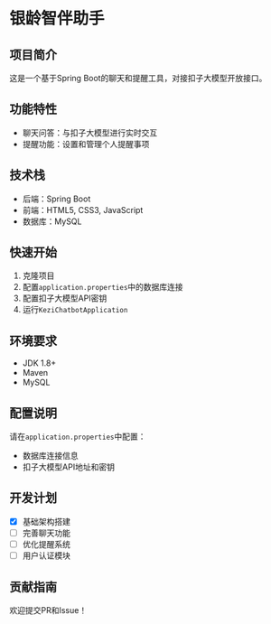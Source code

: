 # 银龄智伴助手

## 项目简介
这是一个基于Spring Boot的聊天和提醒工具，对接扣子大模型开放接口。

## 功能特性
- 聊天问答：与扣子大模型进行实时交互
- 提醒功能：设置和管理个人提醒事项

## 技术栈
- 后端：Spring Boot
- 前端：HTML5, CSS3, JavaScript
- 数据库：MySQL

## 快速开始
1. 克隆项目
2. 配置`application.properties`中的数据库连接
3. 配置扣子大模型API密钥
4. 运行`KeziChatbotApplication`

## 环境要求
- JDK 1.8+
- Maven
- MySQL

## 配置说明
请在`application.properties`中配置：
- 数据库连接信息
- 扣子大模型API地址和密钥

## 开发计划
- [x] 基础架构搭建
- [ ] 完善聊天功能
- [ ] 优化提醒系统
- [ ] 用户认证模块

## 贡献指南
欢迎提交PR和Issue！
